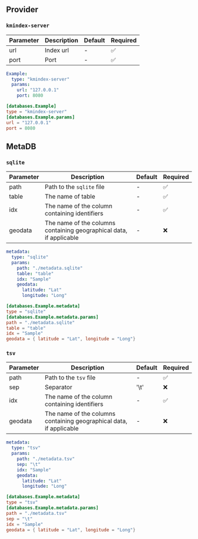 ## Provider

### `kmindex-server`

|Parameter|Description|Default|Required|
|---|---|---|---|
|url|Index url|-|:white_check_mark:|
|port|Port|-|:white_check_mark:|

<div class="grid" markdown>

```yaml title="kmindex_server_ex.yaml"
Example:
  type: "kmindex-server"
  params:
    url: "127.0.0.1"
    port: 8080
```

```toml title="kmindex_server_ex.toml"
[databases.Example]
type = "kmindex-server"
[databases.Example.params]
url = "127.0.0.1"
port = 8080
```

</div>

## MetaDB

### `sqlite`

|Parameter|Description|Default|Required|
|---|---|---|---|
|path|Path to the `sqlite` file |-|:white_check_mark:|
|table|The name of table|-|:white_check_mark:|
|idx|The name of the column containing identifiers|-|:white_check_mark:|
|geodata|The name of the columns containing geographical data, if applicable|-|:x:|

<div class="grid" markdown>

```yaml title="sqlite_ex.yaml"
metadata:
  type: "sqlite"
  params:
    path: "./metadata.sqlite"
    table: "table"
    idx: "Sample"
    geodata:
      latitude: "Lat"
      longitude: "Long"
```

```toml title="sqlite_ex.toml"
[databases.Example.metadata]
type = "sqlite"
[databases.Example.metadata.params]
path = "./metadata.sqlite"
table = "table"
idx = "Sample"
geodata = { latitude = "Lat", longitude = "Long"}
```
</div>


### `tsv`

|Parameter|Description|Default|Required|
|---|---|---|---|
|path|Path to the `tsv` file |-|:white_check_mark:|
|sep|Separator|'\t'|:x:|
|idx|The name of the column containing identifiers|-|:white_check_mark:|
|geodata|The name of the columns containing geographical data, if applicable|-|:x:|

<div class="grid" markdown>

```yaml title="tsv_ex.yaml"
metadata:
  type: "tsv"
  params:
    path: "./metadata.tsv"
    sep: "\t"
    idx: "Sample"
    geodata:
      latitude: "Lat"
      longitude: "Long"
```

```toml title="tsv_ex.toml"
[databases.Example.metadata]
type = "tsv"
[databases.Example.metadata.params]
path = "./metadata.tsv"
sep = "\t"
idx = "Sample"
geodata = { latitude = "Lat", longitude = "Long"}
```
</div>